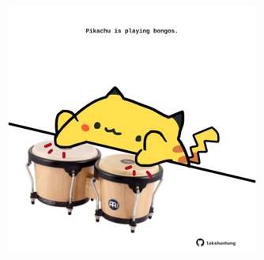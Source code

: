 <!-- built at 20/12/2023, 15:00:43 UTC -->
<p align="center">
  <img width="500" height="500" src="./ReadmeImage.svg">
</p>
